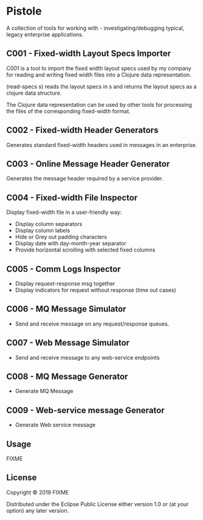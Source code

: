 # Pistole

A collection of tools for working with - investigating/debugging typical, legacy
enterprise applications.

## C001 - Fixed-width Layout Specs Importer
C001 is a tool to import the fixed width layout specs used by my company for reading
and writing fixed width files into a Clojure data representation.

(read-specs s) reads the layout specs in s and returns the layout specs as
a clojure data structure. 

The Clojure data representation can be used by other tools for processing the
files of the corresponding fixed-width format.

## C002 - Fixed-width Header Generators
Generates standard fixed-width headers used in messages in an enterprise.

## C003 - Online Message Header Generator
Generates the message header required by a service provider.

## C004 - Fixed-width File Inspector
Display fixed-width file in a user-friendly way:
* Display column separators
* Display column labels
* Hide or Grey out padding characters
* Display date with day-month-year separator
* Provide horizontal scrolling with selected fixed columns

## C005 - Comm Logs Inspector
* Display request-response msg together
* Display indicators for request without response (time out cases)

## C006 - MQ Message Simulator
* Send and receive message on any request/response queues. 

## C007 - Web Message Simulator
* Send and receive message to any web-service endpoints

## C008 - MQ Message Generator
* Generate MQ Message 

## C009 - Web-service message Generator
* Generate Web service message

## Usage

FIXME

## License

Copyright © 2019 FIXME

Distributed under the Eclipse Public License either version 1.0 or (at
your option) any later version.
